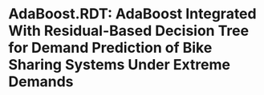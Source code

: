 # AdaBoost.RDT: AdaBoost Integrated With Residual-Based Decision Tree for Demand Prediction of Bike Sharing Systems Under Extreme Demands
 
